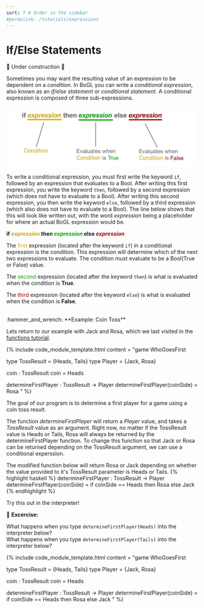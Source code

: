 ```yaml
---
sort: 7 # Order in the sidebar
#permalink: /tutorials/expressions
---
```

 
# If/Else Statements 


:construction: Under construction :construction:

Sometimes you may want the resulting value of an expression to be dependent on a *condition*.
In BoGL you can write a *conditional expression*, also known as an *if/else statement* or *conditional statement*.
A conditional expression is composed of three sub-expressions.

![conditional expression anatomy](../imgs/conditional_logic-conditional-expression-anatomy.jpg)

To write a conditional expression, you must first write the keyword `if`, followed by an expression that evaluates to a Bool.
After writing this first expression, you write the keyword `then`, followed by a second expression (which does not have to evaluate to a Bool).
After writing this second expression, you then write the keyword `else`, followed by a third expression (which also does not have to evaluate to a Bool). The line below shows that this will look like written out, with the word *expression* being a placeholder for where an actual BoGL expression would be.

**if *<span style="color:#D3A500">expression</span>* then *<span style="color:#00A600">expression</span>* else *<span style="color:#A60000">expression</span>***

The <span style="color:#D3A500">first</span> expression (located after the keyword `if`) in a conditional expression is the condition. This expression will determine which of the next two expressions to evaluate.
The condition must evaluate to be a Bool(True or False) value.

The <span style="color:#00A600">second</span> expression (located after the keyword `then`) is what is evaluated when the condition is **True**.

The <span style="color:#A60000">third</span> expression (located after the keyword `else`) is what is evaluated when the condition is **False**.


<br/>
:hammer_and_wrench: **Example: Coin Toss**

Lets return to our example with Jack and Rosa, which we last visited in the [functions tutorial](./functions).  

{% include code_module_template.html 
content = "game WhoGoesFirst

type TossResult = {Heads, Tails}
type Player = {Jack, Rosa}

coin : TossResult
coin = Heads

determineFirstPlayer : TossResult -> Player
determineFirstPlayer(coinSide) = Rosa
"
%}

The goal of our program is to determine a first player for a game using a coin toss result.

The function *determineFirstPlayer* will return a *Player* value, and takes a *TossResult* value as an argument. Right now, no matter if the TossResult value is Heads or Tails, Rosa will always be returned by the determineFirstPlayer function. To change this function so that Jack or Rosa can be returned depending on the TossResult argument, we can use a conditional experssion.

The modified function below will return Rosa or Jack depending on whether the value provided to it's TossResult parameter is Heads or Tails.
{% highlight haskell %}
determineFirstPlayer : TossResult -> Player
determineFirstPlayer(coinSide) = if coinSide == Heads then Rosa else Jack
{% endhighlight %}

Try this out in the interpreter!

:dart: **Excercise:**  

What happens when you type `determineFirstPlayer(Heads)` into the interpreter below?  
What happens when you type `determineFirstPlayer(Tails)` into the interpreter below?

{% include code_module_template.html 
content = "game WhoGoesFirst

type TossResult = {Heads, Tails}
type Player = {Jack, Rosa}

coin : TossResult
coin = Heads

determineFirstPlayer : TossResult -> Player
determineFirstPlayer(coinSide) = if coinSide == Heads then Rosa else Jack
"
%}

